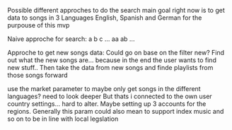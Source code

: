Possible different approches to do the search
main goal right now is to get data to songs in 3 Languages English, Spanish and German for the purpouse of this mvp

Naive approche for search:
    a
    b
    c
    ...
    aa
    ab
    ... 

Approche to get new songs data: 
Could go on base on the filter new? Find out what the new songs are... because in the end the user wants to find new stuff.. 
Then take the data from new songs and finde playlists from those songs forward

use the market parameter to maybe only get songs in the different languages? need to look deeper But thats i connected to the own user country settings... hard to alter. Maybe setting up 3 accounts for the regions. 
Generally this param could also mean to support index music and so on to be in line with local legslation